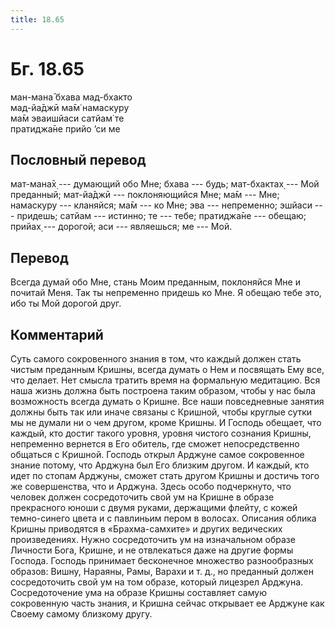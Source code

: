```yaml
---
title: 18.65
---
```


# Бг. 18.65
ман-мана̄ бхава мад-бхакто<br/>
мад-йа̄джӣ ма̄м̇ намаскуру<br/>
ма̄м эваишйаси сатйам̇ те<br/>
пратиджа̄не прийо ’си ме
## Пословный перевод

мат-мана̄х̣ --- думающий обо Мне; бхава --- будь; мат-бхактах̣ --- Мой
преданный; мат-йа̄джӣ --- поклоняющийся Мне; ма̄м --- Мне; намаскуру ---
кланяйся; ма̄м --- ко Мне; эва --- непременно; эшйаси --- придешь; сатйам
--- истинно; те --- тебе; пратиджа̄не --- обещаю; прийах̣ --- дорогой; аси
--- являешься; ме --- Мой.

## Перевод

Всегда думай обо Мне, стань Моим преданным, поклоняйся Мне и почитай
Меня. Так ты непременно придешь ко Мне. Я обещаю тебе это, ибо ты Мой
дорогой друг.

## Комментарий

Суть самого сокровенного знания в том, что каждый должен стать чистым
преданным Кришны, всегда думать о Нем и посвящать Ему все, что делает.
Нет смысла тратить время на формальную медитацию. Вся наша жизнь должна
быть построена таким образом, чтобы у нас была возможность всегда думать
о Кришне. Все наши повседневные занятия должны быть так или иначе
связаны с Кришной, чтобы круглые сутки мы не думали ни о чем другом,
кроме Кришны. И Господь обещает, что каждый, кто достиг такого уровня,
уровня чистого сознания Кришны, непременно вернется в Его обитель, где
сможет непосредственно общаться с Кришной. Господь открыл Арджуне самое
сокровенное знание потому, что Арджуна был Его близким другом. И каждый,
кто идет по стопам Арджуны, сможет стать другом Кришны и достичь того же
совершенства, что и Арджуна. Здесь особо подчеркнуто, что человек должен
сосредоточить свой ум на Кришне в образе прекрасного юноши с двумя
руками, держащими флейту, с кожей темно-синего цвета и с павлиньим пером
в волосах. Описания облика Кришны приводятся в «Брахма-самхите» и других
ведических произведениях. Нужно сосредоточить ум на изначальном образе
Личности Бога, Кришне, и не отвлекаться даже на другие формы Господа.
Господь принимает бесконечное множество разнообразных образов: Вишну,
Нараяны, Рамы, Варахи и т. д., но преданный должен сосредоточить свой ум
на том образе, который лицезрел Арджуна. Сосредоточение ума на образе
Кришны составляет самую сокровенную часть знания, и Кришна сейчас
открывает ее Арджуне как Своему самому близкому другу.
